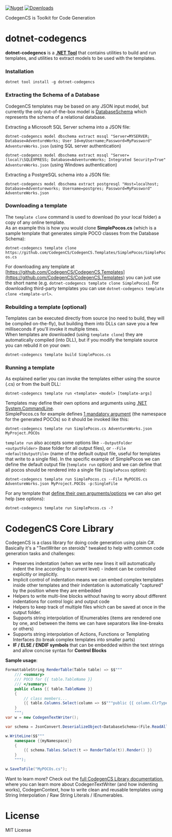[![Nuget](https://img.shields.io/nuget/v/CodegenCS?label=CodegenCS)](https://www.nuget.org/packages/CodegenCS)
[![Downloads](https://img.shields.io/nuget/dt/CodegenCS.svg)](https://www.nuget.org/packages/CodegenCS)

CodegenCS is Toolkit for Code Generation

# <a name="dotnet-codegencs"></a> dotnet-codegencs

**dotnet-codegencs** is a **[.NET Tool](https://docs.microsoft.com/en-us/dotnet/core/tools/global-tools)** that contains utilities to build and run templates, and utilities to extract models to be used with the templates.

### Installation
```dotnet tool install -g dotnet-codegencs```

### Extracting the Schema of a Database

CodegenCS templates may be based on any JSON input model, but currently the only out-of-the-box model is [DatabaseSchema](https://github.com/CodegenCS/CodegenCS/tree/master/src/CodegenCS.DbSchema/DbSchema) which represents the schema of a relational database.  

Extracting a Microsoft SQL Server schema into a JSON file:  

`dotnet-codegencs model dbschema extract mssql "Server=MYSERVER; Database=AdventureWorks; User Id=myUsername;Password=MyPassword" AdventureWorks.json` (using SQL server authentication)

`dotnet-codegencs model dbschema extract mssql "Server=(local)\SQLEXPRESS; Database=AdventureWorks; Integrated Security=True" AdventureWorks.json` (using Windows authentication)

Extracting a PostgreSQL schema into a JSON file:  

`dotnet-codegencs model dbschema extract postgresql "Host=localhost; Database=Adventureworks; Username=postgres; Password=MyPassword" AdventureWorks.json`

### Downloading a template

The `template clone` command is used to download (to your local folder) a copy of any online template.  
As an example this is how you would clone **SimplePocos.cs** (which is a sample template that generates simple POCO classes from the Database Schema):  

`dotnet-codegencs template clone https://github.com/CodegenCS/CodegenCS.Templates/SimplePocos/SimplePocos.cs`

For downloading any template at [https://github.com/CodegenCS/CodegenCS.Templates](https://github.com/CodegenCS/CodegenCS.Templates) you can just use the short name (e.g. `dotnet-codegencs template clone SimplePocos`). For downloading third-party templates you can use `dotnet-codegencs template clone <template-url>`.

### Rebuilding a template (optional)

Templates can be executed directly from source (no need to build, they will be compiled on-the-fly), but building them into DLLs can save you a few milliseconds if you'll invoke it multiple times.  
When templates are downloaded (using `template clone`) they are automatically compiled (into DLL), but if you modify the template source you can rebuild it on your own:

`dotnet-codegencs template build SimplePocos.cs`

### Running a template

As explained earlier you can invoke the templates either using the source (.cs) or from the built DLL:  

`dotnet-codegencs template run <template> <model> [template-args]`

Templates may define their own options and arguments using [.NET System.CommandLine](https://docs.microsoft.com/en-us/dotnet/standard/commandline/define-commands#define-options).  
SimplePocos.cs for example defines [1 mandatory argument](https://github.com/CodegenCS/CodegenCS.Templates/blob/main/SimplePocos/SimplePocos.cs#L49) (the namespace for the generated POCOs) so it should be invoked like this:

`dotnet-codegencs template run SimplePocos.cs AdventureWorks.json MyProject.POCOs`

`template run` also accepts some options like `--OutputFolder <outputFolder>` (base folder for all output files), or `--File <defaultOutputFile>` (name of the default output file, useful for templates that write to a single file). In the specific example of SimplePocos we can define the default output file (`template run` option) and we can define that all pocos should be rendered into a single file (`SimplePocos` option):

`dotnet-codegencs template run SimplePocos.cs --File MyPOCOS.cs AdventureWorks.json MyProject.POCOs -p:SingleFile`

For any template that [define their own arguments/options](https://github.com/CodegenCS/CodegenCS.Templates/blob/main/SimplePocos/SimplePocos.cs#L49) we can also get help (see options):

`dotnet-codegencs template run SimplePocos.cs -?`


# <a name="CodegenCS-Core"></a> CodegenCS Core Library

CodegenCS is a class library for doing code generation using plain C#.  
Basically it's a "TextWriter on steroids" tweaked to help with common code generation tasks and challenges:
- Preserves indentation (when we write new lines it will automatically indent the line according to current level) - indent can be controlled explicitly or implicitly.
- Implicit control of indentation means we can embed complex templates inside other templates and their indentation is automatically "captured" by the position where they are embedded
- Helpers to write multi-line blocks without having to worry about different indentations for control logic and output code
- Helpers to keep track of multiple files which can be saved at once in the output folder.
- Supports string interpolation of IEnumerables (items are rendered one by one, and between the items we can have separators like line-breaks or others)
- Supports string interpolation of Actions, Functions or Templating Interfaces (to break complex templates into smaller parts)
- **IF / ELSE / ENDIF symbols** that can be embedded within the text strings and allow concise syntax for **Control Blocks**

**Sample usage**:

```cs
FormattableString RenderTable(Table table) => $$"""
    /// <summary>
    /// POCO for {{ table.TableName }}
    /// </summary>
    public class {{ table.TableName }}
    {
        // class members...
        {{ table.Columns.Select(column => $$"""public {{ column.ClrType }} {{ column.ColumnName }} { get; set; }""" ).Render() }}
    }
    """;
var w = new CodegenTextWriter();

var schema = JsonConvert.DeserializeObject<DatabaseSchema>(File.ReadAllText("AdventureWorks.json"));

w.WriteLine($$"""
    namespace {{myNamespace}}
    {
        {{ schema.Tables.Select(t => RenderTable(t)).Render() }}
    }
    """);

w.SaveToFile("MyPOCOs.cs"); 
```

Want to learn more? Check out the [full CodegenCS Library documentation](https://github.com/CodegenCS/CodegenCS/tree/master/src/CodegenCS), where you can learn more about CodegenTextWriter (and how indenting works), CodegenContext, how to write clean and reusable templates using String Interpolation / Raw String Literals / IEnumerables.


<!-- # Template: Entity Framework Core

This is a template (still in beta) that generates EntityFrameworkCore Entities and DbContext from a JSON schema extracted with [extract-dbschema](#dotnet-codegencs-extract-dbschema).

Sample usage:

```dotnet-codegencs efcoregenerator AdventureWorks.json --TargetFolder=OutputFolder --Namespace=MyProject.POCOs --DbContextName=AdventureWorksDbContext``` -->


<!-- # Contributing

This is a brand new project, and your contribution can help a lot.  

**Would you like to collaborate or share your own template?**  

Please submit a pull-request or if you prefer you can [contact me](https://rdrizin.com/pages/Contact/) to discuss your idea.


Some ideas for new features or templates:
- Port [DbSchema.Extractor](https://github.com/CodegenCS/CodegenCS/tree/master/src/CodegenCS.DbSchema.Extractor) to other database vendors
- Generate Dapper/Petapoco classes from database schema files - check [**Simple POCO Generator**](#dotnet-codegencs-simplepocogenerator)
- Generate EF Core Entities/DBContext
- Generate REST Web API endpoints from OpenAPI YAML
- Generate Nancy endpoints for retrieving/updating business entities
- Generate REST or SOAP web service wrappers (client)
- Generate ASP.NET MVC (Razor Views CSHTML and Controllers) to display and edit business entities
- Data Access Objects from database schema files
- Object caching
- Application-level database journaling


## History
- 2020-07-19: New project/scripts [Simple POCO Generator](https://github.com/CodegenCS/CodegenCS/tree/master/src/CodegenCS.DbSchema.Templates/SimplePOCOGenerator/) to create POCOs (Dapper or other ORM) based on a Database Schema in JSON file
- 2020-07-12: Fluent API and other major changes
- 2020-07-05: New projects/utilities [CodegenCS.DbSchema](https://github.com/CodegenCS/CodegenCS/tree/master/src/CodegenCS.DbSchema) and [CodegenCS.DbSchema.Extractor](https://github.com/CodegenCS/CodegenCS/tree/master/src/CodegenCS.DbSchema.Extractor) to reverse engineer MSSQL/PostgreSQL databases into JSON schema
- 2020-07-05: [Blog post](https://rdrizin.com/code-generation-in-c-csx-extracting-sql-server-schema/) (and [this](https://rdrizin.com/code-generation-csx-scripts-part1/)) about extracting the schema using Powershell -> CSX (Roslyn) -> CodegenCS
- 2019-10-30: Published Sample Template [EF 6 POCO Generator](https://github.com/CodegenCS/CodegenCS/tree/master/src/Templates/EF6-POCO-Generator)
- 2019-09-22: Initial public version. See [blog post here](http://rdrizin.com/yet-another-code-generator/)
 -->



<!-- # Stargazers over time

[![Star History Chart](https://api.star-history.com/svg?repos=CodegenCS/CodegenCS&type=Date)](https://star-history.com/#CodegenCS/CodegenCS&Date) -->

# License
MIT License


